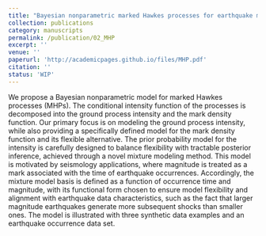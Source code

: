 ```yaml
---
title: "Bayesian nonparametric marked Hawkes processes for earthquake modeling"
collection: publications
category: manuscripts
permalink: /publication/02_MHP
excerpt: ''
venue: ''
paperurl: 'http://academicpages.github.io/files/MHP.pdf'
citation: ''
status: 'WIP'
---
```


We propose a Bayesian nonparametric model for marked Hawkes processes (MHPs). The conditional intensity function of the processes is decomposed into the ground process intensity and the mark density function. Our primary focus is on modeling the ground process intensity, while also providing a specifically defined model for the mark density function and its flexible alternative. The prior probability model for the intensity is carefully designed to balance flexibility with tractable posterior inference, achieved through a novel mixture modeling method. This model is motivated by seismology applications, where magnitude is treated as a mark associated with the time of earthquake occurrences. Accordingly, the mixture model basis is defined as a function of occurrence time and magnitude, with its functional form chosen to ensure model flexibility and alignment with earthquake data characteristics, such as the fact that larger magnitude earthquakes generate more subsequent shocks than smaller ones. The model is illustrated with three synthetic data examples and an earthquake occurrence data set.
